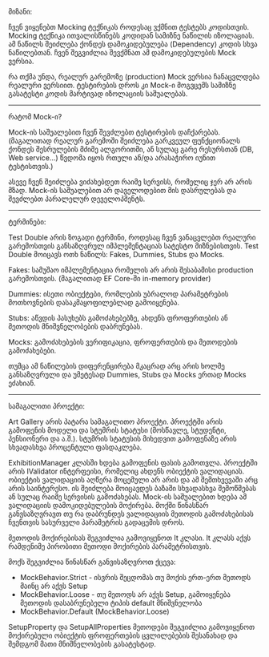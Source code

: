 მიზანი:

ჩვენ ვიყენებთ Mocking ტექნიკას როდესაც ვქმნით ტესტებს კოდისთვის. Mocking ტექნიკა ითვალისწინებს კოდიდან სამიზნე ნაწილის იზოლაციას. 
ამ ნაწილს შეიძლება ქონდეს დამოკიდებულება (Dependency) კოდის სხვა ნაწილებთან. ჩვენ შეგვიძლია შევქმნათ ამ დამოკიდებულების Mock ვერსია.

რა თქმა უნდა, რეალურ გარემოზე (production) Mock ვერსია ჩანაცვლდება რეალური ვერსიით. ტესტირების დროს კი Mock-ი მოგვცემს სამიზნე გასატესტი კოდის
მარტივად იზოლაციის საშუალებას.

------------------------

რატომ Mock-ი?

Mock-ის საშუალებით ჩვენ შევძლებთ ტესტირების დაჩქარებას. (მაგალითად რეალურ გარემოში შეიძლება გარკვეულ ფუნქციონალს ქონდეს შესრულების მძიმე ალგორითმი,
ან სულაც გარე რესურსთან (DB, Web service...) წვდომა იყოს რთული ან/და არასაჭირო იუნით ტესტისთვის.)

ასევე ჩვენ შეიძლება ვიძახებდეთ რაიმე სერვისს, რომელიც ჯერ არ არის მზად. Mock-ის საშუალებით არ დაველოდებით მის დასრულებას და 
შევძლებთ პარალელურ დეველოპმენტს.

------------------------

ტერმინები:

Test Double არის ზოგადი ტერმინი, როდესაც ჩვენ ვანაცვლებთ რეალური გარემოსთვის განსაზღვრულ იმპლემენტაციას სატესტო მიზნებისთვის.
Test Double მოიცავს ოთხ ნაწილს: Fakes, Dummies, Stubs და Mocks.

Fakes: სამუშაო იმპლემენტაცია რომელის არ არის შესაბამისი production გარემოსთვის. (მაგალითად EF Core-ში in-memory provider)

Dummies: ისეთი ობიექტები, რომლების უბრალოდ პარამეტრების მოთხოვნების დასაკმაყოფილებლად გამოიყენება.

Stubs: აწვდის პასუხებს გამოძახებებზე, ახდენს ფროფერთების ან მეთოდის მნიშვნელობების დაბრუნებას.

Mocks: გამოძახებების ვერიფიკაცია, ფროფერთების და მეთოდების გამოძახებები.

თუმცა ამ ნაწილების დიფერენცირება მკაცრად არც არის ხოლმე განსაზღვრული და უმეტესად Dummies, Stubs და Mocks ერთად Mocks ეძახიან.

------------------------

სამაგალითი პროექტი:

Art Gallery არის პატარა სამაგალითო პროექტი. პროექტში არის გამოფენის მოდელი და სტუმრის სტატუსი (მოსწავლე, სტუდენტი, პენსიონერი და ა.შ.).
სტუმრის სტატუსის მიხედვით გამოფენაზე არის სხვადასხვა პროცენტული ფასდაკლება.

ExhibitionManager კლასში ხდება გამოფენის ფასის გამოთვლა. პროექტში არის IValidator ინტერფეისი, რომელიც ახდენს ობიექტის ვალიდაციას.
ობიექტის ვალიდაციის აღწერა მოცემული არ არის და ამ შემთხვევაში არც არის საინტერესო. ის შეიძლება მოიცავდეს ბაზაში სხვადასხვა შემოწმებას ან
სულაც რაიმე სერვისის გამოძახებას. Mock-ის საშუალებით ხდება ამ ვალიდაციის დამოკიდებულების მოქირება. მოქში წინასწარ განვსაზღვრავთ თუ
რა დაბრუნდეს ვალიდაციის მეთოდის გამოძახებისას ჩვენთვის სასურველი პარამეტრის გადაცემის დროს.

მეთოდის მოქირებისას შეგვიძლია გამოვიყენოთ It კლასი. It კლასს აქვს რამდენიმე პირობითი მეთოდი მოქირების პარამეტრისთვის.


მოქს შეგვიძლია წინასწარ განვისაზღვროთ ქცევა:

* MockBehavior.Strict - ისვრის შეცდომას თუ მოქის ერთ-ერთ მეთოდს მაინც არ აქვს Setup
* MockBehavior.Loose - თუ მეთოდს არ აქვს Setup, გამოიყენება მეთოდის დასაბრუნებელი ტიპის default მნიშვნელობა
* MockBehavior.Default (MockBehavior.Loose)

SetupProperty და SetupAllProperties მეთოდები შეგვიძლია გამოვიყენოთ მოქირებული ობიექტის ფროფერთების ცვლილებების შესანახად და შემდგომ 
მათი მნიშნელობების გასატესტად.
